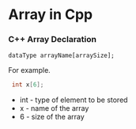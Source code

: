 # Array in Cpp


### C++ Array Declaration
    dataType arrayName[arraySize];

For example.
``` cpp
 int x[6];
```
* int - type of element to be stored
* x - name of the array
* 6 - size of the array



